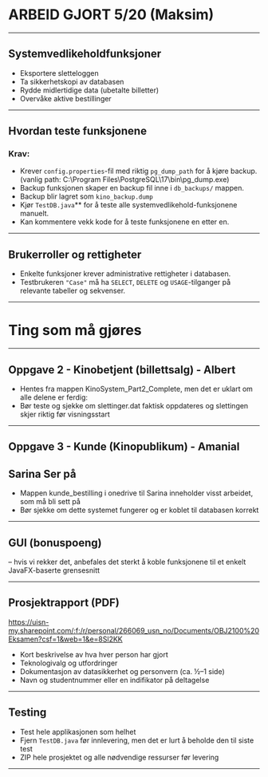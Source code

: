 # ARBEID GJORT 5/20 (Maksim)

---

## Systemvedlikeholdfunksjoner 

- Eksportere sletteloggen  
- Ta sikkerhetskopi av databasen  
- Rydde midlertidige data (ubetalte billetter)  
- Overvåke aktive bestillinger  

---

## Hvordan teste funksjonene

### Krav:
- Krever `config.properties`-fil med riktig `pg_dump_path` for å kjøre backup. (vanlig path: C:\Program Files\PostgreSQL\17\bin\pg_dump.exe)
- Backup funksjonen skaper en backup fil inne i `db_backups/` mappen.
- Backup blir lagret som `kino_backup.dump`
- Kjør `TestDB.java`** for å teste alle systemvedlikehold-funksjonene manuelt.
- Kan kommentere vekk kode for å teste funksjonene en etter en.

---

## Brukerroller og rettigheter
- Enkelte funksjoner krever administrative rettigheter i databasen.
- Testbrukeren `"Case"` må ha `SELECT`, `DELETE` og `USAGE`-tilganger på relevante tabeller og sekvenser.

---

# Ting som må gjøres

---

## Oppgave 2 - Kinobetjent (billettsalg) - Albert 
- Hentes fra mappen KinoSystem_Part2_Complete, men det er uklart om alle delene er ferdig:
- Bør teste og sjekke om slettinger.dat faktisk oppdateres og slettingen skjer riktig før visningsstart

---

## Oppgave 3 - Kunde (Kinopublikum) - Amanial
## Sarina Ser på
- Mappen kunde_bestilling i onedrive til Sarina inneholder visst arbeidet, som må bli sett på
- Bør sjekke om dette systemet fungerer og er koblet til databasen korrekt

---

## GUI (bonuspoeng) 
– hvis vi rekker det, anbefales det sterkt å koble funksjonene til et enkelt JavaFX-baserte grensesnitt

---

## Prosjektrapport (PDF)
https://uisn-my.sharepoint.com/:f:/r/personal/266069_usn_no/Documents/OBJ2100%20Eksamen?csf=1&web=1&e=8Sl2KK
- Kort beskrivelse av hva hver person har gjort
- Teknologivalg og utfordringer
- Dokumentasjon av datasikkerhet og personvern (ca. ½–1 side)
- Navn og studentnummer eller en indifikator på deltagelse

---

## Testing
- Test hele applikasjonen som helhet
- Fjern `TestDB.java` før innlevering, men det er lurt å beholde den til siste test
- ZIP hele prosjektet og alle nødvendige ressurser før levering

---